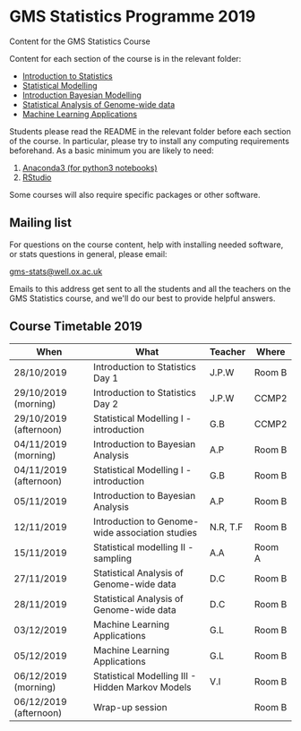 # GMS Statistics Programme 2019
Content for the GMS Statistics Course

Content for each section of the course is in the relevant folder:

* [Introduction to Statistics](https://github.com/jpwhalley/GMS_Stats_Course/tree/master/1_Introduction_to_Statistics)
* [Statistical Modelling](https://github.com/jpwhalley/GMS_Stats_Course/tree/master/2_Statistical_Modelling)
* [Introduction Bayesian Modelling](https://github.com/jpwhalley/GMS_Stats_Course/tree/master/3_Introduction_Bayesian_Modelling)
* [Statistical Analysis of Genome-wide data](https://github.com/jpwhalley/GMS_Stats_Course/tree/master/4_Statistical_Analysis_of_Genome-wide_data)
* [Machine Learning Applications](https://github.com/jpwhalley/GMS_Stats_Course/tree/master/5_Machine_Learning_Applications)

Students please read the README in the relevant folder before each section of the course.  In particular, please try to install any computing requirements beforehand.  As a basic minimum you are likely to need:

1. [Anaconda3 (for python3 notebooks)](https://www.anaconda.com/download/)
2. [RStudio](https://www.rstudio.com/)

Some courses will also require specific packages or other software.

Mailing list
------------

For questions on the course content, help with installing needed software, or stats questions in general, please email:

gms-stats@well.ox.ac.uk

Emails to this address get sent to all the students and all the teachers on the GMS Statistics course, and we'll do our best to provide helpful answers.

Course Timetable 2019
---------------------

| When | What | Teacher | Where |
| ---- | ---- | ------- | ----- |
| 28/10/2019 | Introduction to Statistics Day 1 | J.P.W | Room B |
| 29/10/2019 (morning) | Introduction to Statistics Day 2 | J.P.W | CCMP2 |
| 29/10/2019 (afternoon) | Statistical Modelling I - introduction | G.B | CCMP2 |
| 04/11/2019 (morning) | Introduction to Bayesian Analysis | A.P | Room B |
| 04/11/2019 (afternoon) | Statistical Modelling I - introduction | G.B | Room B |
| 05/11/2019 | Introduction to Bayesian Analysis | A.P | Room B |
| 12/11/2019 | Introduction to Genome-wide association studies | N.R, T.F | Room B |
| 15/11/2019 | Statistical modelling II - sampling | A.A | Room A |
| 27/11/2019 | Statistical Analysis of Genome-wide data | D.C | Room B |
| 28/11/2019 | Statistical Analysis of Genome-wide data | D.C | Room B |
| 03/12/2019 | Machine Learning Applications | G.L | Room B |
| 05/12/2019 | Machine Learning Applications | G.L | Room B |
| 06/12/2019 (morning) | Statistical Modelling III - Hidden Markov Models | V.I | Room B |
| 06/12/2019 (afternoon) | Wrap-up session | | Room B |



